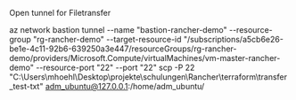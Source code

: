 Open tunnel for Filetransfer

az network bastion tunnel --name "bastion-rancher-demo" --resource-group "rg-rancher-demo" --target-resource-id "/subscriptions/a5cb6e26-be1e-4c11-92b6-639250a3e447/resourceGroups/rg-rancher-demo/providers/Microsoft.Compute/virtualMachines/vm-master-rancher-demo" --resource-port "22" --port "22"
scp -P 22 "C:\Users\mhoehl\Desktop\projekte\schulungen\Rancher\terraform\transfer_test-txt" adm_ubuntu@127.0.0.1:/home/adm_ubuntu/
